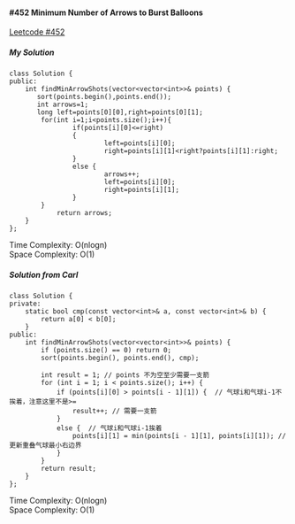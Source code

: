 #### #452 Minimum Number of Arrows to Burst Balloons
[Leetcode #452](https://leetcode.com/problems/minimum-number-of-arrows-to-burst-balloons/)  

##### My Solution
```
class Solution {
public:
    int findMinArrowShots(vector<vector<int>>& points) {
       sort(points.begin(),points.end());
       int arrows=1;
       long left=points[0][0],right=points[0][1];
        for(int i=1;i<points.size();i++){
                if(points[i][0]<=right)
                {
                        left=points[i][0];
                        right=points[i][1]<right?points[i][1]:right;
                }
                else {
                        arrows++;
                        left=points[i][0];
                        right=points[i][1];
                }
        }
            return arrows;
    }
};
```
Time Complexity: O(nlogn)  
Space Complexity: O(1)  

##### Solution from Carl
```
class Solution {
private:
    static bool cmp(const vector<int>& a, const vector<int>& b) {
        return a[0] < b[0];
    }
public:
    int findMinArrowShots(vector<vector<int>>& points) {
        if (points.size() == 0) return 0;
        sort(points.begin(), points.end(), cmp);

        int result = 1; // points 不为空至少需要一支箭
        for (int i = 1; i < points.size(); i++) {
            if (points[i][0] > points[i - 1][1]) {  // 气球i和气球i-1不挨着，注意这里不是>=
                result++; // 需要一支箭
            }
            else {  // 气球i和气球i-1挨着
                points[i][1] = min(points[i - 1][1], points[i][1]); // 更新重叠气球最小右边界
            }
        }
        return result;
    }
};
```
Time Complexity: O(nlogn)  
Space Complexity: O(1)  
